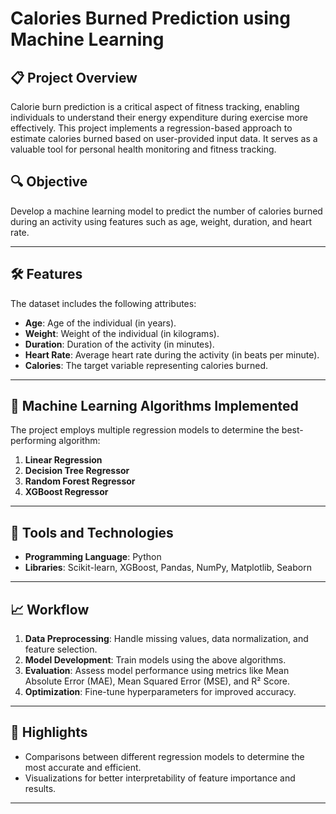 # Calories Burned Prediction using Machine Learning

## 📋 Project Overview
Calorie burn prediction is a critical aspect of fitness tracking, enabling individuals to understand their energy expenditure during exercise more effectively. This project implements a regression-based approach to estimate calories burned based on user-provided input data. It serves as a valuable tool for personal health monitoring and fitness tracking.

## 🔍 Objective
Develop a machine learning model to predict the number of calories burned during an activity using features such as age, weight, duration, and heart rate.

---

## 🛠️ Features
The dataset includes the following attributes:

- **Age**: Age of the individual (in years).
- **Weight**: Weight of the individual (in kilograms).
- **Duration**: Duration of the activity (in minutes).
- **Heart Rate**: Average heart rate during the activity (in beats per minute).
- **Calories**: The target variable representing calories burned.

---

## 🚀 Machine Learning Algorithms Implemented
The project employs multiple regression models to determine the best-performing algorithm:

1. **Linear Regression**
2. **Decision Tree Regressor**
3. **Random Forest Regressor**
4. **XGBoost Regressor**

---

## 🧰 Tools and Technologies
- **Programming Language**: Python
- **Libraries**: Scikit-learn, XGBoost, Pandas, NumPy, Matplotlib, Seaborn

---

## 📈 Workflow
1. **Data Preprocessing**: Handle missing values, data normalization, and feature selection.
2. **Model Development**: Train models using the above algorithms.
3. **Evaluation**: Assess model performance using metrics like Mean Absolute Error (MAE), Mean Squared Error (MSE), and R² Score.
4. **Optimization**: Fine-tune hyperparameters for improved accuracy.

---

## 🌟 Highlights
- Comparisons between different regression models to determine the most accurate and efficient.
- Visualizations for better interpretability of feature importance and results.

---
